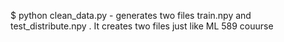 $ python clean_data.py - generates two files train.npy and test_distribute.npy . It creates two files just like ML 589 couurse
